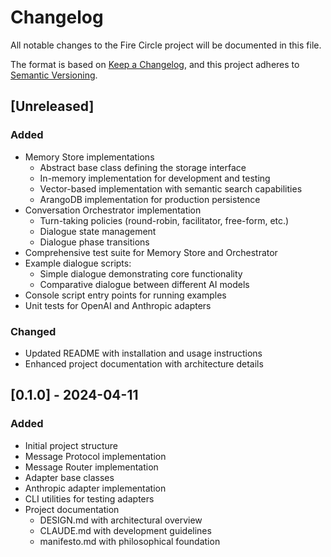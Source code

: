 # Changelog

All notable changes to the Fire Circle project will be documented in this file.

The format is based on [Keep a Changelog](https://keepachangelog.com/en/1.0.0/),
and this project adheres to [Semantic Versioning](https://semver.org/spec/v2.0.0.html).

## [Unreleased]

### Added
- Memory Store implementations
  - Abstract base class defining the storage interface
  - In-memory implementation for development and testing
  - Vector-based implementation with semantic search capabilities
  - ArangoDB implementation for production persistence
- Conversation Orchestrator implementation
  - Turn-taking policies (round-robin, facilitator, free-form, etc.)
  - Dialogue state management
  - Dialogue phase transitions
- Comprehensive test suite for Memory Store and Orchestrator
- Example dialogue scripts:
  - Simple dialogue demonstrating core functionality
  - Comparative dialogue between different AI models
- Console script entry points for running examples
- Unit tests for OpenAI and Anthropic adapters

### Changed
- Updated README with installation and usage instructions
- Enhanced project documentation with architecture details

## [0.1.0] - 2024-04-11

### Added
- Initial project structure
- Message Protocol implementation
- Message Router implementation
- Adapter base classes
- Anthropic adapter implementation
- CLI utilities for testing adapters
- Project documentation
  - DESIGN.md with architectural overview
  - CLAUDE.md with development guidelines
  - manifesto.md with philosophical foundation